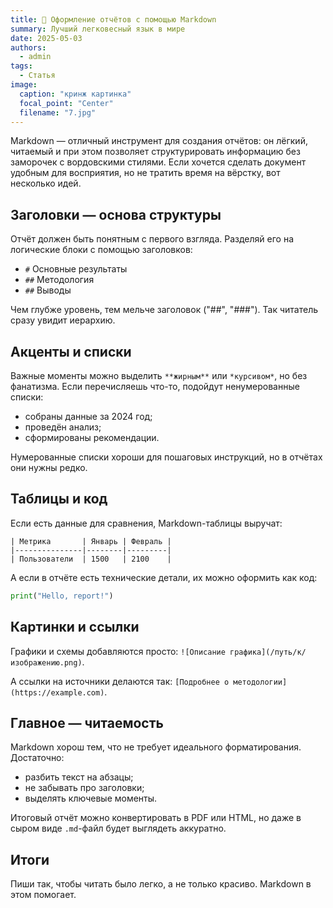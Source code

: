 ```yaml
---
title: 📃 Оформление отчётов с помощью Markdown
summary: Лучший легковесный язык в мире
date: 2025-05-03
authors:
  - admin
tags:
  - Статья
image:
  caption: "кринж картинка"
  focal_point: "Center"
  filename: "7.jpg"
---
```


Markdown — отличный инструмент для создания отчётов: он лёгкий, читаемый и при этом позволяет структурировать информацию без заморочек с вордовскими стилями. Если хочется сделать документ удобным для восприятия, но не тратить время на вёрстку, вот несколько идей.

## Заголовки — основа структуры

Отчёт должен быть понятным с первого взгляда. Разделяй его на логические блоки с помощью заголовков:

- `#` Основные результаты  
- `##` Методология  
- `##` Выводы  

Чем глубже уровень, тем мельче заголовок ("##", "###"). Так читатель сразу увидит иерархию.  

## Акценты и списки  
Важные моменты можно выделить `**жирным**` или `*курсивом*`, но без фанатизма. Если перечисляешь что-то, подойдут ненумерованные списки:  

- собраны данные за 2024 год;  
- проведён анализ;  
- сформированы рекомендации.

Нумерованные списки хороши для пошаговых инструкций, но в отчётах они нужны редко.  

## Таблицы и код  
Если есть данные для сравнения, Markdown-таблицы выручат:

```
| Метрика       | Январь | Февраль |  
|---------------|--------|---------|  
| Пользователи  | 1500   | 2100    |
```

А если в отчёте есть технические детали, их можно оформить как код:

```python
print("Hello, report!")
```

## Картинки и ссылки  
Графики и схемы добавляются просто: `![Описание графика](/путь/к/изображению.png)`.

А ссылки на источники делаются так: `[Подробнее о методологии](https://example.com)`.

## Главное — читаемость  

Markdown хорош тем, что не требует идеального форматирования. Достаточно: 

- разбить текст на абзацы;  
- не забывать про заголовки;  
- выделять ключевые моменты.  

Итоговый отчёт можно конвертировать в PDF или HTML, но даже в сыром виде `.md`-файл будет выглядеть аккуратно.  

## Итоги

Пиши так, чтобы читать было легко, а не только красиво. Markdown в этом помогает.

